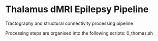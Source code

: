 # Thalamus dMRI Epilepsy Pipeline
Tractography and structural connectivity processing pipeline


Processing steps are organised into the following scripts:
0_thomas.sh
